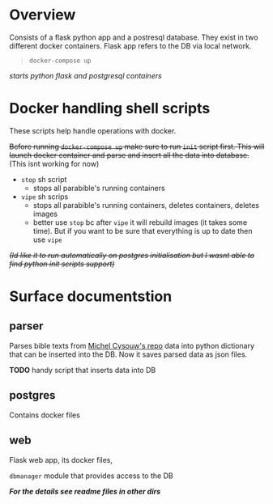 # Overview
Consists of a flask python app and a postresql database. They exist in two different docker containers. Flask app refers to the DB via local network.

>`docker-compose up`

*starts python flask and postgresql containers*

# Docker handling shell scripts

These scripts help handle operations with docker.

~~Before running `docker-compose up` make sure to run `init` script first. This will launch docker container and parse and insert all the data into database.~~ (This isnt working for now)

* `stop` sh script
    * stops all parabible's running containers
* `vipe` sh scrips
    * stops all parabible's running containers, deletes containers, deletes images
    * better use `stop` bc after `vipe` it will rebuild images (it takes some time). But if you want to be sure that everything is up to date then use `vipe`

~~*(Id like it to run automatically on postgres initialisation but I wasnt able to find python init scripts support)*~~

# Surface documentstion
## parser
Parses bible texts from [Michel Cysouw's repo](https://github.com/cysouw/multialignment-of-paralleltext) data into python dictionary that can be inserted into the DB. Now it saves parsed data as json files.

**TODO** handy script that inserts data into DB

## postgres
Contains docker files

## web
Flask web app, its docker files,

`dbmanager` module that provides access to the DB

***For the details see readme files in other dirs***
